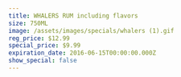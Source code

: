 ```yaml
---
title: WHALERS RUM including flavors
size: 750ML
image: /assets/images/specials/whalers (1).gif
reg_price: $12.99
special_price: $9.99
expiration_date: 2016-06-15T00:00:00.000Z
show_special: false
---
```



